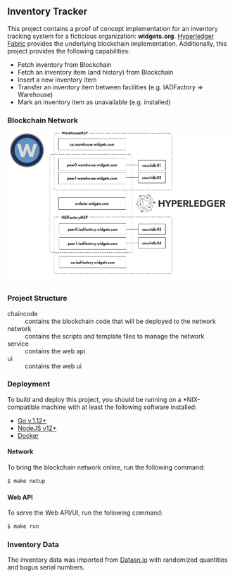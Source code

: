 ## Inventory Tracker

This project contains a proof of concept implementation for an inventory tracking system for a ficticious organization: __widgets.org__.
[Hyperledger Fabric](https://www.hyperledger.org/projects/fabric) provides the underlying blockchain implementation. Additionally, this 
project provides the following capabilities:

* Fetch inventory from Blockchain
* Fetch an inventory item (and history) from Blockchain
* Insert a new inventory item
* Transfer an inventory item between facilities (e.g. IADFactory => Warehouse)
* Mark an inventory item as unavailable (e.g. installed)

### Blockchain Network

![Network Diagram](doc/inventory_network.png)

### Project Structure

<dl>
    <dt>chaincode</dt>
    <dd>contains the blockchain code that will be deployed to the network</dd>
    <dt>network</dt>
    <dd>contains the scripts and template files to manage the network</dd>
    <dt>service</dt>
    <dd>contains the web api</dd>
    <dt>ui</dt>
    <dd>contains the web ui</dd>
</dl>

### Deployment

To build and deploy this project, you should be running on a *NIX-compatible machine with at least the following software installed:

* [Go v.1.12+](https://golang.org/doc/install)
* [NodeJS v12+](https://nodejs.org/en/)
* [Docker](https://docs.docker.com/install/)

#### Network

To bring the blockchain network online, run the following command:

```bash
$ make netup
```

#### Web API

To serve the Web API/UI, run the following command:

```bash    
$ make run
```

### Inventory Data

The inventory data was imported from [Datasn.io](http://n3.datasn.io/data/api/v1/n3a2/auto_part_2/main/list/?app=csv&cfg[download]=1) with
randomized quantities and bogus serial numbers.
